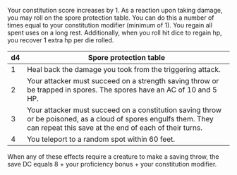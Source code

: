 Your constitution score increases by 1.
As a reaction upon taking damage, you may roll on the spore protection table.
You can do this a number of times equal to your constitution modifier (minimum of 1). You regain all spent uses on a long rest. 
Additionally, when you roll hit dice to regain hp, you recover 1 extra hp per die rolled.

| d4  | Spore protection table                                                                                                                                                    |
| --- | ------------------------------------------------------------------------------------------------------------------------------------------------------------------------- |
| 1   | Heal back the damage you took from the triggering attack.                                                                                                                 |
| 2   | Your attacker must succeed on a strength saving throw or be trapped in spores. The spores have an AC of 10 and 5 HP.                                                      |
| 3   | Your attacker must succeed on a constitution saving throw or be poisoned, as a cloud of spores engulfs them. They can repeat this save at the end of each of their turns. |
| 4   | You teleport to a random spot within 60 feet.                                                                                                                             |
When any of these effects require a creature to make a saving throw, the save DC equals 8 + your proficiency bonus + your constitution modifier.